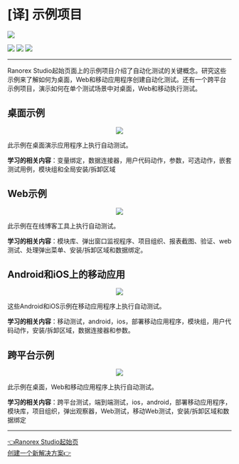 # [译] 示例项目


[![](https://img.shields.io/badge/OfficialPage-ClickMe-blue.svg?longCache=true&style=flat-square)][0]  

[![](https://img.shields.io/badge/Translator-TaylorTaurus-42B983.svg?longCache=true&style=flat-square)](https://github.com/taylortaurus) 
![](https://img.shields.io/badge/TranslateTime-2018年9月26日-green.svg?longCache=true&style=flat-square)
![](https://img.shields.io/badge/UpdateTime-2019年9月4日-green.svg?longCache=true&style=flat-square)  


---

Ranorex Studio起始页面上的示例项目介绍了自动化测试的关键概念。研究这些示例来了解如何为桌面，Web和移动应用程序创建自动化测试。还有一个跨平台示例项目，演示如何在单个测试场景中对桌面，Web和移动执行测试。

## 桌面示例

<div align="center">
    <img src="https://gitee.com/taylortaurus/RX_UserGuide_GitBook_Picbed/raw/master/RanorexStudio/A3020-0000050.png">
</div>

此示例在桌面演示应用程序上执行自动测试。

**学习的相关内容**：变量绑定，数据连接器，用户代码动作，参数，可选动作，嵌套测试用例，模块组和全局安装/拆卸区域

## Web示例

<div align="center">
    <img src="https://gitee.com/taylortaurus/RX_UserGuide_GitBook_Picbed/raw/master/RanorexStudio/A3020-0000060.png">
</div>

此示例在在线博客工具上执行自动测试。

**学习的相关内容**：模块库、弹出窗口监视程序、项目组织、报表截图、验证、web测试、处理弹出菜单、安装/拆卸区域和数据绑定。


## Android和iOS上的移动应用

<div align="center">
    <img src="https://gitee.com/taylortaurus/RX_UserGuide_GitBook_Picbed/raw/master/RanorexStudio/A3020-0000070.png">
</div>  

这些Android和iOS示例在移动应用程序上执行自动测试。

**学习的相关内容**：移动测试，android，ios，部署移动应用程序，模块组，用户代码动作，安装/拆卸区域，数据连接器和参数。

## 跨平台示例

<div align="center">
    <img src="https://gitee.com/taylortaurus/RX_UserGuide_GitBook_Picbed/raw/master/RanorexStudio/A3020-0000080.png">
</div>  

此示例在桌面，Web和移动应用程序上执行自动测试。

**学习的相关内容**：跨平台测试，端到端测试，ios，android，部署移动应用程序，模块库，项目组织，弹出观察器，Web测试，移动Web测试，安装/拆卸区域和数据绑定

---
[👈Ranorex Studio起始页][1]&emsp;&emsp;&emsp;&emsp;&emsp;&emsp;&emsp;&emsp;&emsp;&emsp;&emsp;&emsp;&emsp;&emsp;&emsp;&emsp;&emsp;&emsp;&emsp;&emsp;&emsp;&emsp;&emsp;&emsp;[创建一个新解决方案👉][2]

[0]: https://www.ranorex.com/help/latest/ranorex-studio-fundamentals/ranorex-studio/sample-projects/

[1]:.\ranorex-studio-startpage.html
[2]:.\creating-new-solution.html